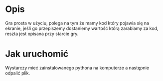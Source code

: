 # Opis 

Gra prosta w użyciu, polega na tym że mamy kod który pojawia się na ekranie, jeśli go przepiszemy dostaniemy wartość którą zarabiamy za kod, reszta jest opisana przy starcie gry.

# Jak uruchomić 

Wystarczy mieć zainstalowanego pythona na komputerze a następnie odpalić plik.
